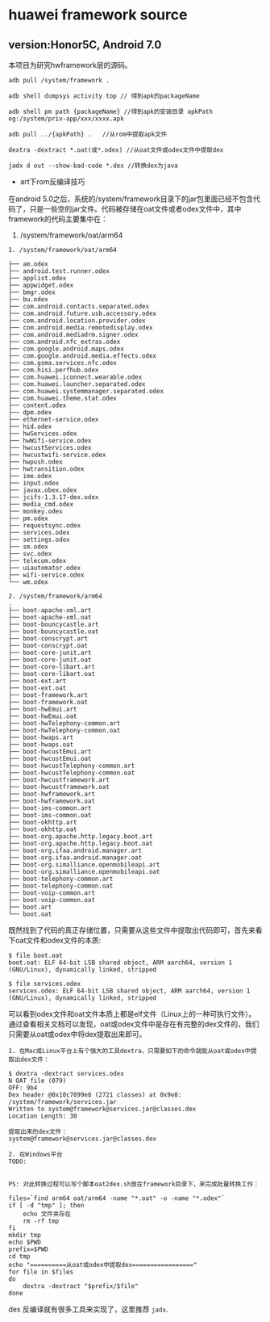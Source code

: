 # huawei framework source

## version:Honor5C, Android 7.0
本项目为研究hwframework层的源码。

```
adb pull /system/framework .

adb shell dumpsys activity top // 得到apk的packageName

adb shell pm path {packageName} //得到apk的安装目录 apkPath eg:/system/priv-app/xxx/xxxx.apk

adb pull ../{apkPath} .   //从rom中提取apk文件

dextra -dextract *.oat(或*.odex) //从oat文件或odex文件中提取dex

jadx d out --show-bad-code *.dex //转换dex为java
```
* art下rom反编译技巧
 
在android 5.0之后，系统的/system/framework目录下的jar包里面已经不包含代码了，只是一些空的jar文件。代码被存储在oat文件或者odex文件中，其中framework的代码主要集中在：

1. /system/framework/oat/arm64

```
1. /system/framework/oat/arm64

├── am.odex
├── android.test.runner.odex
├── applist.odex
├── appwidget.odex
├── bmgr.odex
├── bu.odex
├── com.android.contacts.separated.odex
├── com.android.future.usb.accessory.odex
├── com.android.location.provider.odex
├── com.android.media.remotedisplay.odex
├── com.android.mediadrm.signer.odex
├── com.android.nfc_extras.odex
├── com.google.android.maps.odex
├── com.google.android.media.effects.odex
├── com.gsma.services.nfc.odex
├── com.hisi.perfhub.odex
├── com.huawei.iconnect.wearable.odex
├── com.huawei.launcher.separated.odex
├── com.huawei.systemmanager.separated.odex
├── com.huawei.theme.stat.odex
├── content.odex
├── dpm.odex
├── ethernet-service.odex
├── hid.odex
├── hwServices.odex
├── hwWifi-service.odex
├── hwcustServices.odex
├── hwcustwifi-service.odex
├── hwpush.odex
├── hwtransition.odex
├── ime.odex
├── input.odex
├── javax.obex.odex
├── jcifs-1.3.17-dex.odex
├── media_cmd.odex
├── monkey.odex
├── pm.odex
├── requestsync.odex
├── services.odex
├── settings.odex
├── sm.odex
├── svc.odex
├── telecom.odex
├── uiautomator.odex
├── wifi-service.odex
└── wm.odex

2. /system/framework/arm64
.
├── boot-apache-xml.art
├── boot-apache-xml.oat
├── boot-bouncycastle.art
├── boot-bouncycastle.oat
├── boot-conscrypt.art
├── boot-conscrypt.oat
├── boot-core-junit.art
├── boot-core-junit.oat
├── boot-core-libart.art
├── boot-core-libart.oat
├── boot-ext.art
├── boot-ext.oat
├── boot-framework.art
├── boot-framework.oat
├── boot-hwEmui.art
├── boot-hwEmui.oat
├── boot-hwTelephony-common.art
├── boot-hwTelephony-common.oat
├── boot-hwaps.art
├── boot-hwaps.oat
├── boot-hwcustEmui.art
├── boot-hwcustEmui.oat
├── boot-hwcustTelephony-common.art
├── boot-hwcustTelephony-common.oat
├── boot-hwcustframework.art
├── boot-hwcustframework.oat
├── boot-hwframework.art
├── boot-hwframework.oat
├── boot-ims-common.art
├── boot-ims-common.oat
├── boot-okhttp.art
├── boot-okhttp.oat
├── boot-org.apache.http.legacy.boot.art
├── boot-org.apache.http.legacy.boot.oat
├── boot-org.ifaa.android.manager.art
├── boot-org.ifaa.android.manager.oat
├── boot-org.simalliance.openmobileapi.art
├── boot-org.simalliance.openmobileapi.oat
├── boot-telephony-common.art
├── boot-telephony-common.oat
├── boot-voip-common.art
├── boot-voip-common.oat
├── boot.art
└── boot.oat
```

既然找到了代码的真正存储位置，只需要从这些文件中提取出代码即可，首先来看下oat文件和odex文件的本质:

```
$ file boot.oat 
boot.oat: ELF 64-bit LSB shared object, ARM aarch64, version 1 (GNU/Linux), dynamically linked, stripped

$ file services.odex 
services.odex: ELF 64-bit LSB shared object, ARM aarch64, version 1 (GNU/Linux), dynamically linked, stripped
```

可以看到odex文件和oat文件本质上都是elf文件（Linux上的一种可执行文件）。通过查看相关文档可以发现，oat或odex文件中是存在有完整的dex文件的，我们只需要从oat或odex中将dex提取出来即可。

	1. 在Mac或Linux平台上有个强大的工具dextra，只需要如下的命令就能从oat或odex中提取出dex文件：
	
	$ dextra -dextract services.odex 
	N OAT file (079)
	OFF: 9b4
	Dex header @0x10c7899e8 (2721 classes) at 0x9e8: /system/framework/services.jar
 	Written to system@framework@services.jar@classes.dex
	Location Length: 30
	
	提取出来的dex文件：
	system@framework@services.jar@classes.dex
	
	2. 在Windows平台
	TODO:
	
	
	PS: 对此转换过程可以写个脚本oat2dex.sh放在framework目录下，来完成批量转换工作：
	
	files=`find arm64 oat/arm64 -name "*.oat" -o -name "*.odex"`
	if [ -d "tmp" ]; then
		echo 文件夹存在
		rm -rf tmp
	fi
	mkdir tmp
	echo $PWD
	prefix=$PWD
	cd tmp
	echo "==========从oat或odex中提取dex================="
	for file in $files
	do
		dextra -dextract "$prefix/$file"
	done
dex 反编译就有很多工具来实现了，这里推荐 `jadx`.


